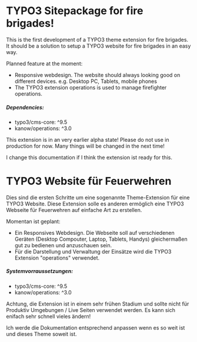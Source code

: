 # TYPO3 Sitepackage for fire brigades!

This is the first development of a TYPO3 theme extension for fire brigades. It should be a solution to setup a TYPO3 website for fire brigades in an easy way.

Planned feature at the moment:

* Responsive webdesign. The website should always looking good on different devices. e.g. Desktop PC, Tablets, mobile phones
* The TYPO3 extension operations is used to manage firefighter operations.
 
##### Dependencies: 

* typo3/cms-core: ^9.5
* kanow/operations: ^3.0
    
This extension is in an very earlier alpha state! Please do not use in production for now. Many things will be changed in the next time!

I change this documentation if I think the extension ist ready for this.


# TYPO3 Website für Feuerwehren

Dies sind die ersten Schritte um eine sogenannte Theme-Extension für eine TYPO3 Website. Diese Extension solle es anderen ermöglich eine TYPO3 Webseite für Feuerwehren auf einfache Art zu erstellen.

Momentan ist geplant:

* Ein Responsives Webdesign. Die Webseite soll auf verschiedenen Geräten (Desktop Compouter, Laptop, Tablets, Handys) gleichermaßen gut zu bedienen und anzuschauen sein.
* Für die Darstellung und Verwaltung der Einsätze wird die TYPO3 Extension "operations" verwendet.

##### Systemvorraussetzungen: 

* typo3/cms-core: ^9.5
* kanow/operations: ^3.0

Achtung, die Extension ist in einem sehr frühen Stadium und sollte nicht für Produktiv Umgebungen / Live Seiten verwendet werden. Es kann sich enifach sehr schnell vieles ändern!

Ich werde die Dokumentation entsprechend anpassen wenn es so weit ist und dieses Theme soweit ist.
